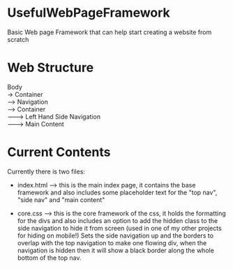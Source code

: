# UsefulWebPageFramework
Basic Web page Framework that can help start creating a website from scratch

# Web Structure
Body<br>
-> Container<br>
--> Navigation<br>
--> Container<br>
---> Left Hand Side Navigation<br>
---> Main Content

# Current Contents
Currently there is two files:
- index.html --> this is the main index page, it contains the base framework and also includes some placeholder text for the "top nav", "side nav" and "main content"

- core.css --> this is the core framework of the css, it holds the formatting for the divs and also includes an option to add the hidden class to the side navigation to hide it from screen (used in one of my other projects for hiding on mobile!) Sets the side navigation up and the borders to overlap with the top navigation to make one flowing div, when the navigation is hidden then it will show a black border along the whole bottom of the top nav.
